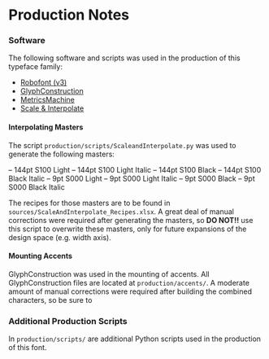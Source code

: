 # Production Notes

### Software

The following software and scripts was used in the production of this typeface family:
* [Robofont (v3)](https://robofont.com/)
* [GlyphConstruction](https://github.com/typemytype/GlyphConstruction)
* [MetricsMachine](https://extensionstore.robofont.com/extensions/metricsMachine/)
* [Scale & Interpolate](https://github.com/undercasetype/Fraunces/blob/master/production/scripts/ScaleAndInterpolate.py)

#### Interpolating Masters

The script `production/scripts/ScaleandInterpolate.py` was used to generate the following masters:

– 144pt S100 Light
– 144pt S100 Light Italic
– 144pt S100 Black
– 144pt S100 Black Italic
– 9pt S000 Light
– 9pt S000 Light Italic
– 9pt S000 Black
– 9pt S000 Black Italic

The recipes for those masters are to be found in `sources/ScaleAndInterpolate_Recipes.xlsx`. A great deal of manual corrections were required after generating the masters, so **DO NOT!!** use this script to overwrite these masters, only for future expansions of the design space (e.g. width axis).

#### Mounting Accents

GlyphConstruction was used in the mounting of accents. All GlyphConstruction files are located at `production/accents/`. A moderate amount of manual corrections were required after building the combined characters, so be sure to 

### Additional Production Scripts

In 	`production/scripts/` are additional Python scripts used in the production of this font. 